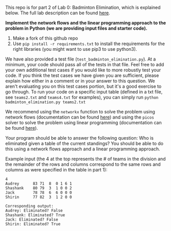 This repo is for part 2 of Lab 0: Badminton Elimination, which is explained below.
The full lab description can be found [here](/Lab_0.pdf).

**Implement the network flows and the linear programming approach to the problem in
Python (we are providing input files and starter code).**

1. Make a fork of this github repo
2. Use `pip install -r requirements.txt` to install the requirements for the
right libraries (you might want to use pip3 to use python3).

We have also provided a test file (`test_badminton_elimination.py`).
At a minimum, your code should pass all of the tests in that file.
Feel free to add your own additional test cases if you would like to more robustly
test your code. If you think the test cases we have given you are sufficient, please
explain how either in a comment or in your answer to this question. We aren't evaluating
you on this test cases portion, but it's a good exercise to go through. To run your code
on a specific input table (defined in a txt file, see `teams2.txt` and `teams4.txt` for examples),
you can simply run `python badminton_elimination.py teams2.txt`

We recommend using the `networkx` function to solve the problem using network flows
(documentation can be found [here](https://networkx.github.io/documentation/networkx-1.10/reference/generated/networkx.algorithms.flow.maximum_flow.html))
and using the `picos` solver to solve the problem using linear programming
(documentation can be found [here](https://picos-api.gitlab.io/picos/graphs.html#max-flow-min-cut-lp)).

Your program should be able to answer the following question:
Who is eliminated given a table of the current standings? You should be able to
do this using a network flows approach and a linear programming approach.

Example input (the 4 at the top represents the \# of teams in the division and the
remainder of the rows and columns correspond to the same rows and columns as were
specified in the table in part 1):
```
4
Audrey      83 71  8  0 1 6 1
Shashank    80 79  3  1 0 0 2
Jack        78 78  6  6 0 0 0
Shirin      77 82  3  1 2 0 0

Corresponding output:
Audrey: Eliminated? False
Shashank: Eliminated? True
Jack: Eliminated? False
Shirin: Eliminated? True
```
